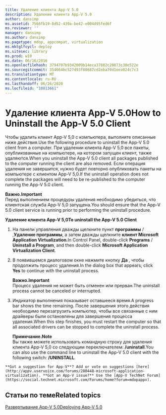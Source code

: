```yaml
---
title: Удаление клиента App-V 5.0
description: Удаление клиента App-V 5.0
author: dansimp
ms.assetid: 7566fb19-8d52-439a-be42-e004d95fed6f
ms.reviewer: ''
manager: dansimp
ms.author: dansimp
ms.pagetype: mdop, appcompat, virtualization
ms.mktglfcycl: deploy
ms.sitesec: library
ms.prod: w10
ms.date: 06/16/2016
ms.openlocfilehash: 3794707b9342009b14eca37882c20873c38e522e
ms.sourcegitcommit: 354664bc527d93f80687cd2eba70d1eea024c7c3
ms.translationtype: MT
ms.contentlocale: ru-RU
ms.lasthandoff: 06/26/2020
ms.locfileid: "10813661"
---
```

# <span data-ttu-id="1b661-103">Удаление клиента App-V 5.0</span><span class="sxs-lookup"><span data-stu-id="1b661-103">How to Uninstall the App-V 5.0 Client</span></span>


<span data-ttu-id="1b661-104">Чтобы удалить клиент App-V 5,0 с компьютера, выполните описанные ниже действия.</span><span class="sxs-lookup"><span data-stu-id="1b661-104">Use the following procedure to uninstall the App-V 5.0 client from a computer.</span></span> <span data-ttu-id="1b661-105">При удалении клиента App-V 5,0 все пакеты, опубликованные на компьютере, на котором запущен клиент, также удаляются.</span><span class="sxs-lookup"><span data-stu-id="1b661-105">When you uninstall the App-V 5.0 client all packages published to the computer running the client are also removed.</span></span> <span data-ttu-id="1b661-106">Если операция удаления не завершится, нужно будет повторно опубликовать пакеты на компьютере с клиентом App-V 5,0.</span><span class="sxs-lookup"><span data-stu-id="1b661-106">If the uninstall operation does not complete the packages will need to be re-published to the computer running the App-V 5.0 client.</span></span>

**<span data-ttu-id="1b661-107">Важно.</span><span class="sxs-lookup"><span data-stu-id="1b661-107">Important</span></span>**  
<span data-ttu-id="1b661-108">Перед выполнением процедуры удаления необходимо убедиться, что клиентская служба App-V 5,0 запущена.</span><span class="sxs-lookup"><span data-stu-id="1b661-108">You should ensure that the App-V 5.0 client service is running prior to performing the uninstall procedure.</span></span>



**<span data-ttu-id="1b661-109">Удаление клиента App-V 5,0</span><span class="sxs-lookup"><span data-stu-id="1b661-109">To uninstall the App-V 5.0 Client</span></span>**

1.  <span data-ttu-id="1b661-110">На панели управления дважды щелкните пункт **программы**  /  ,**Удаление программы**, а затем дважды щелкните **клиент Microsoft Application Virtualization**.</span><span class="sxs-lookup"><span data-stu-id="1b661-110">In Control Panel, double-click **Programs** / **Uninstall a Program**, and then double-click **Microsoft Application Virtualization Client**.</span></span>

2.  <span data-ttu-id="1b661-111">В появившемся диалоговом окне нажмите кнопку **Да** , чтобы продолжить процесс удаления.</span><span class="sxs-lookup"><span data-stu-id="1b661-111">In the dialog box that appears, click **Yes** to continue with the uninstall process.</span></span>

    **<span data-ttu-id="1b661-112">Важно.</span><span class="sxs-lookup"><span data-stu-id="1b661-112">Important</span></span>**  
    <span data-ttu-id="1b661-113">Процесс удаления не может быть отменен или прерван.</span><span class="sxs-lookup"><span data-stu-id="1b661-113">The uninstall process cannot be canceled or interrupted.</span></span>



3.  <span data-ttu-id="1b661-114">Индикатор выполнения показывает оставшееся время.</span><span class="sxs-lookup"><span data-stu-id="1b661-114">A progress bar shows the time remaining.</span></span> <span data-ttu-id="1b661-115">После завершения этого действия необходимо перезагрузить компьютер, чтобы все связанные с ним драйверы были остановлены для завершения процесса удаления.</span><span class="sxs-lookup"><span data-stu-id="1b661-115">When this step finishes, you must restart the computer so that all associated drivers can be stopped to complete the uninstall process.</span></span>

    **<span data-ttu-id="1b661-116">Примечание.</span><span class="sxs-lookup"><span data-stu-id="1b661-116">Note</span></span>**  
    <span data-ttu-id="1b661-117">Вы также можете использовать командную строку для удаления клиента App-V 5,0 со следующим переключателем: **/uninstall**.</span><span class="sxs-lookup"><span data-stu-id="1b661-117">You can also use the command line to uninstall the App-V 5.0 client with the following switch: **/UNINSTALL**.</span></span>



~~~
**Got a suggestion for App-V**? Add or vote on suggestions [here](http://appv.uservoice.com/forums/280448-microsoft-application-virtualization). **Got an App-V issue?** Use the [App-V TechNet Forum](https://social.technet.microsoft.com/Forums/home?forum=mdopappv).
~~~

## <span data-ttu-id="1b661-118">Статьи по теме</span><span class="sxs-lookup"><span data-stu-id="1b661-118">Related topics</span></span>


[<span data-ttu-id="1b661-119">Развертывание App-V 5.0</span><span class="sxs-lookup"><span data-stu-id="1b661-119">Deploying App-V 5.0</span></span>](deploying-app-v-50.md)









